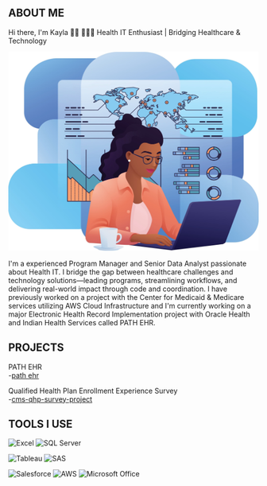 ## ABOUT ME
Hi there, I'm Kayla 👋🏿 👩🏿‍💻 Health IT Enthusiast | Bridging Healthcare & Technology 
<p align="center">
  <img src="Shutterstock_2603055635-2.png" width="700" height="400"/>
</p>
I'm a experienced Program Manager and Senior Data Analyst passionate about Health IT. I bridge the gap between healthcare challenges and technology solutions—leading programs, streamlining workflows, and delivering real-world impact through code and coordination. I have previously worked on a project with the Center for Medicaid & Medicare services utilizing AWS Cloud Infrastructure and I'm currently working on a major Electronic Health Record Implementation project with Oracle Health and Indian Health Services called PATH EHR.

## PROJECTS
PATH EHR  
  -[path ehr](https://github.com/kreid191814/path-ehr-)

Qualified Health Plan Enrollment Experience Survey  
  -[cms-qhp-survey-project](https://github.com/kreid191814/cms-qhp-survey-project)

## TOOLS I USE

<img src="https://img.icons8.com/color/48/microsoft-excel-2019--v1.png" alt="Excel" width="40"/> ![SQL Server](https://img.shields.io/badge/SQL_Server-CC2927?style=for-the-badge&logo=microsoftsqlserver&logoColor=white)

<img src="https://img.icons8.com/color/48/tableau-software.png" alt="Tableau" width="40"/> <img src="https://cdn.jsdelivr.net/gh/devicons/devicon/icons/sas/sas-original.svg" alt="SAS" width="40"/>

<img src="https://img.icons8.com/ios-filled/50/salesforce.png" alt="Salesforce" width="40"/> <img src="https://img.icons8.com/color/48/amazon-web-services.png" alt="AWS" width="40"/> <img src="https://img.icons8.com/color/48/microsoft-office-2019.png" alt="Microsoft Office" width="40"/>








<!--





-->

